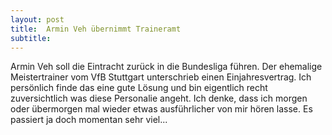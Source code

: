 ```yaml
---
layout: post
title:  Armin Veh übernimmt Traineramt
subtitle:  
---
```


Armin Veh soll die Eintracht zurück in die Bundesliga führen. Der ehemalige Meistertrainer vom VfB Stuttgart unterschrieb einen Einjahresvertrag. Ich persönlich finde das eine gute Lösung und bin eigentlich recht zuversichtlich was diese Personalie angeht. Ich denke, dass ich morgen oder übermorgen mal wieder etwas ausführlicher von mir hören lasse. Es passiert ja doch momentan sehr viel...


